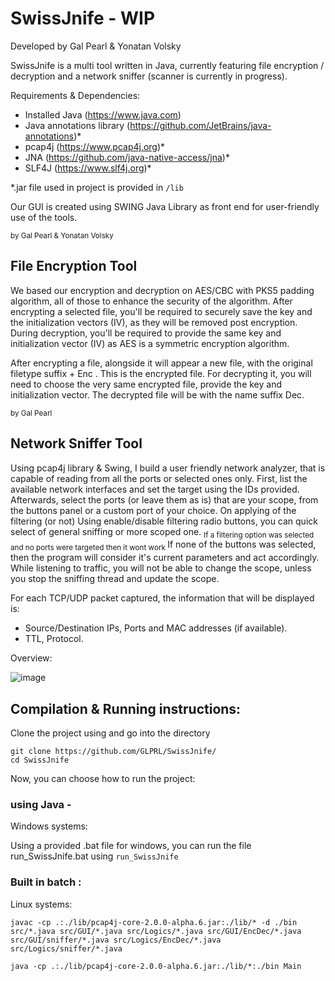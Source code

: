 # SwissJnife - WIP
Developed by Gal Pearl & Yonatan Volsky

SwissJnife is a multi tool written in Java, currently featuring file encryption / decryption and a network sniffer (scanner is currently in progress).

Requirements & Dependencies:
- Installed Java (https://www.java.com)
- Java annotations library (https://github.com/JetBrains/java-annotations)*
- pcap4j (https://www.pcap4j.org)*
- JNA (https://github.com/java-native-access/jna)*
- SLF4J (https://www.slf4j.org)*

*.jar file used in project is provided in ```/lib```

Our GUI is created using SWING Java Library as front end for user-friendly use of the tools.

<sub> by Gal Pearl & Yonatan Volsky </sub>
## File Encryption Tool
We based our encryption and decryption on AES/CBC with PKS5 padding algorithm, all of those to enhance the security of the algorithm.
After encrypting a selected file, you'll be required to securely save the key and the initialization vectors (IV), as they will be removed post encryption.
During decryption, you'll be required to provide the same key and initialization vector (IV) as AES is a symmetric encryption algorithm.

After encrypting a file, alongside it will appear a new file, with the original filetype suffix + Enc . This is the encrypted file.
For decrypting it, you will need to choose the very same encrypted file, provide the key and initialization vector.
The decrypted file will be with the name suffix Dec.

<sub> by Gal Pearl </sub>
## Network Sniffer Tool
Using pcap4j library & Swing, I build a user friendly network analyzer, that is capable of reading from all the ports or selected ones only.
First, list the available network interfaces and set the target using the IDs provided. Afterwards, select the ports (or leave them as is) that are your scope,
from the buttons panel or a custom port of your choice.
On applying of the filtering (or not) Using enable/disable filtering radio buttons, you can quick select of general sniffing or more scoped one.
<sub> If a filtering option was selected and no ports were targeted then it wont work </sub>
If none of the buttons was selected, then the program will consider it's current parameters and act accordingly.
While listening to traffic, you will not be able to change the scope, unless you stop the sniffing thread and update the scope.

For each TCP/UDP packet captured, the information that will be displayed is:
- Source/Destination IPs, Ports and MAC addresses (if available).
- TTL, Protocol.

Overview:

![image](https://github.com/GLPRL/SwissJnife/assets/116657293/297c3b43-cc04-423e-bbb2-1c9e93929835)


## Compilation & Running instructions:

Clone the project using and go into the directory 
```
git clone https://github.com/GLPRL/SwissJnife/
cd SwissJnife
```
Now, you can choose how to run the project:

### using Java - 

Windows systems:

Using a provided .bat file for windows, you can run the file run_SwissJnife.bat using ```run_SwissJnife```

### Built in batch :


Linux systems:

```javac -cp .:./lib/pcap4j-core-2.0.0-alpha.6.jar:./lib/* -d ./bin src/*.java src/GUI/*.java src/Logics/*.java src/GUI/EncDec/*.java src/GUI/sniffer/*.java src/Logics/EncDec/*.java src/Logics/sniffer/*.java```

```java -cp .:./lib/pcap4j-core-2.0.0-alpha.6.jar:./lib/*:./bin Main```
